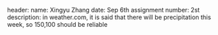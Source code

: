 header:
name: Xingyu Zhang
date: Sep 6th
assignment number: 2st
description: in weather.com, it is said that there will be precipitation this week, so 150,100 should be reliable
